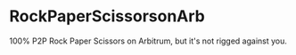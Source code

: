 # RockPaperScissorsonArb
100% P2P Rock Paper Scissors on Arbitrum, but it's not rigged against you.
